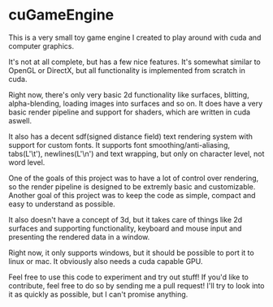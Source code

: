 # cuGameEngine
This is a very small toy game engine I created to play around with cuda and computer graphics.

It's not at all complete, but has a few nice features. It's somewhat similar to OpenGL or DirectX, but all functionality is implemented from scratch in cuda.

Right now, there's only very basic 2d functionality like surfaces, blitting, alpha-blending, loading images into surfaces and so on.
It does have a very basic render pipeline and support for shaders, which are written in cuda aswell.

It also has a decent sdf(signed distance field) text rendering system with support for custom fonts. It supports font smoothing/anti-aliasing, tabs(L'\t'), newlines(L'\n') and text wrapping, but only on character level, not word level.

One of the goals of this project was to have a lot of control over rendering, so the render pipeline is designed to be extremly basic and customizable.
Another goal of this project was to keep the code as simple, compact and easy to understand as possible.

It also doesn't have a concept of 3d, but it takes care of things like 2d surfaces and supporting functionality, keyboard and mouse input and presenting the rendered data in a window.

Right now, it only supports windows, but it should be possible to port it to linux or mac.
It obviously also needs a cuda capable GPU.

Feel free to use this code to experiment and try out stuff!
If you'd like to contribute, feel free to do so by sending me a pull request! I'll try to look into it as quickly as possible, but I can't promise anything.
